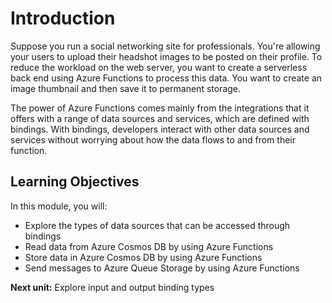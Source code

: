 # Introduction

Suppose you run a social networking site for professionals. You're allowing your users to upload their headshot images to be posted on their profile. To reduce the workload on the web server, you want to create a serverless back end using Azure Functions to process this data. You want to create an image thumbnail and then save it to permanent storage.

The power of Azure Functions comes mainly from the integrations that it offers with a range of data sources and services, which are defined with bindings. With bindings, developers interact with other data sources and services without worrying about how the data flows to and from their function.

## Learning Objectives

In this module, you will:

- Explore the types of data sources that can be accessed through bindings
- Read data from Azure Cosmos DB by using Azure Functions
- Store data in Azure Cosmos DB by using Azure Functions
- Send messages to Azure Queue Storage by using Azure Functions

**Next unit:** Explore input and output binding types
